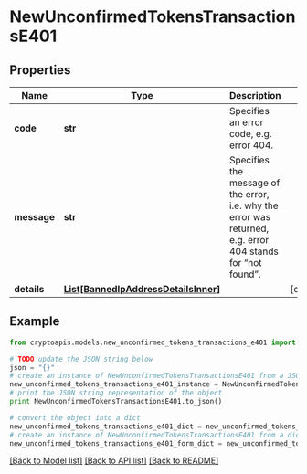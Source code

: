 # NewUnconfirmedTokensTransactionsE401


## Properties
Name | Type | Description | Notes
------------ | ------------- | ------------- | -------------
**code** | **str** | Specifies an error code, e.g. error 404. | 
**message** | **str** | Specifies the message of the error, i.e. why the error was returned, e.g. error 404 stands for “not found”. | 
**details** | [**List[BannedIpAddressDetailsInner]**](BannedIpAddressDetailsInner.md) |  | [optional] 

## Example

```python
from cryptoapis.models.new_unconfirmed_tokens_transactions_e401 import NewUnconfirmedTokensTransactionsE401

# TODO update the JSON string below
json = "{}"
# create an instance of NewUnconfirmedTokensTransactionsE401 from a JSON string
new_unconfirmed_tokens_transactions_e401_instance = NewUnconfirmedTokensTransactionsE401.from_json(json)
# print the JSON string representation of the object
print NewUnconfirmedTokensTransactionsE401.to_json()

# convert the object into a dict
new_unconfirmed_tokens_transactions_e401_dict = new_unconfirmed_tokens_transactions_e401_instance.to_dict()
# create an instance of NewUnconfirmedTokensTransactionsE401 from a dict
new_unconfirmed_tokens_transactions_e401_form_dict = new_unconfirmed_tokens_transactions_e401.from_dict(new_unconfirmed_tokens_transactions_e401_dict)
```
[[Back to Model list]](../README.md#documentation-for-models) [[Back to API list]](../README.md#documentation-for-api-endpoints) [[Back to README]](../README.md)


